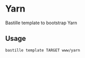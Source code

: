 # Yarn
Bastille template to bootstrap Yarn

## Usage
```shell
bastille template TARGET www/yarn
```

